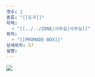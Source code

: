 ```yaml
---
갯수: 2
종류: "[[도구]]"
지역:
  - "[[../../ZONE/사무실|사무실]]"
위치:
  - "[[PROMADE-BOX]]"
상세위치: S7
설명:
---
```

![](http://192.168.50.22/devices/241123_IMG_0033.jpg)
